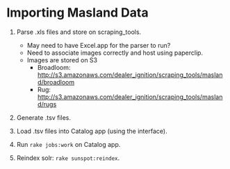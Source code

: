 # Importing Masland Data

1. Parse .xls files and store on scraping_tools.
	- May need to have Excel.app for the parser to run?
	- Need to associate images correctly and host using paperclip.
	- Images are stored on S3
		- Broadloom: http://s3.amazonaws.com/dealer_ignition/scraping_tools/masland/broadloom
		- Rug: http://s3.amazonaws.com/dealer_ignition/scraping_tools/masland/rugs

2. Generate .tsv files.

3. Load .tsv files into Catalog app (using the interface).

4. Run `rake jobs:work` on Catalog app.

5. Reindex solr: `rake sunspot:reindex`.
